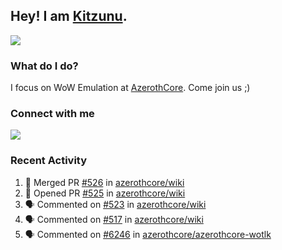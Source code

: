 ## Hey! I am [Kitzunu](https://Github.com/Kitzunu).

<!--- <a href="https://github-readme-stats.kitzunu.vercel.app/api?username=Kitzunu&show_icons=true&theme=dark">
  <img src="https://github-readme-stats.kitzunu.vercel.app/api?username=Kitzunu&show_icons=true&theme=dark" />
</a>
<a href="https://github-readme-stats.kitzunu.vercel.app/api?username=Kitzunu&show_icons=true&theme=dark">
  <img align="center" src="https://github-readme-stats.vercel.app/api/top-langs/?username=Kitzunu&layout=compact&theme=dark" />
</a> -->

<a href="https://metrics.lecoq.io/Kitzunu?template=classic&people=1&notable=1&people.limit=28&people.size=28&people.types=followers%2C%20following&people.thanks=Keader&people.identicons=false&people.shuffle=false&notable.repositories=true&config.timezone=Europe%2FStockholm">
  <img align="center" src="https://metrics.lecoq.io/Kitzunu?template=classic&people=1&notable=1&people.limit=28&people.size=28&people.types=followers%2C%20following&people.thanks=Keader&people.identicons=false&people.shuffle=false&notable.repositories=true&config.timezone=Europe%2FStockholm" />
</a>

### What do I do?

I focus on WoW Emulation at [AzerothCore](https://Github.com/AzerothCore). Come join us ;)

### Connect with me
[![](https://img.shields.io/badge/AzerothCore%20Discord-Connect%20with%20me!-green)](https://discord.com/invite/gkt4y2x)

### Recent Activity

<!--START_SECTION:activity-->
1. 🎉 Merged PR [#526](https://github.com/azerothcore/wiki/pull/526) in [azerothcore/wiki](https://github.com/azerothcore/wiki)
2. 💪 Opened PR [#525](https://github.com/azerothcore/wiki/pull/525) in [azerothcore/wiki](https://github.com/azerothcore/wiki)
3. 🗣 Commented on [#523](https://github.com/azerothcore/wiki/issues/523) in [azerothcore/wiki](https://github.com/azerothcore/wiki)
4. 🗣 Commented on [#517](https://github.com/azerothcore/wiki/issues/517) in [azerothcore/wiki](https://github.com/azerothcore/wiki)
5. 🗣 Commented on [#6246](https://github.com/azerothcore/azerothcore-wotlk/issues/6246) in [azerothcore/azerothcore-wotlk](https://github.com/azerothcore/azerothcore-wotlk)
<!--END_SECTION:activity-->
